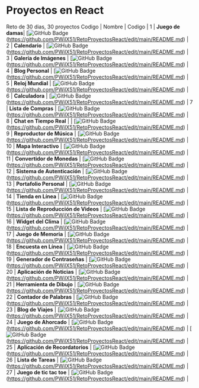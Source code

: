 # Proyectos en React
Reto de 30 dias, 30 proyectos
Codigo | Nombre | Codigo |
1 | **Juego de damas**| [![GitHub Badge](https://img.shields.io/badge/Código-181717?logo=github&logoColor=fff&style=flat-square) (https://github.com/PWilX51/RetoProyectosReact/edit/main/README.md) | 
2 | **Calendario** | [![GitHub Badge](https://img.shields.io/badge/Código-181717?logo=github&logoColor=fff&style=flat-square) (https://github.com/PWilX51/RetoProyectosReact/edit/main/README.md) |
3 | **Galería de Imágenes** | [![GitHub Badge](https://img.shields.io/badge/Código-181717?logo=github&logoColor=fff&style=flat-square) (https://github.com/PWilX51/RetoProyectosReact/edit/main/README.md) |
4 | **Blog Personal** | [![GitHub Badge](https://img.shields.io/badge/Código-181717?logo=github&logoColor=fff&style=flat-square) (https://github.com/PWilX51/RetoProyectosReact/edit/main/README.md) |
5 | **Reloj Mundial** | [![GitHub Badge](https://img.shields.io/badge/Código-181717?logo=github&logoColor=fff&style=flat-square) (https://github.com/PWilX51/RetoProyectosReact/edit/main/README.md) |
6 | **Calculadora** | [![GitHub Badge](https://img.shields.io/badge/Código-181717?logo=github&logoColor=fff&style=flat-square) (https://github.com/PWilX51/RetoProyectosReact/edit/main/README.md) |
7 | **Lista de Compras** | [![GitHub Badge](https://img.shields.io/badge/Código-181717?logo=github&logoColor=fff&style=flat-square) (https://github.com/PWilX51/RetoProyectosReact/edit/main/README.md) |
8 | **Chat en Tiempo Real** | | [![GitHub Badge](https://img.shields.io/badge/Código-181717?logo=github&logoColor=fff&style=flat-square) (https://github.com/PWilX51/RetoProyectosReact/edit/main/README.md) |
9 | **Reproductor de Música** | [![GitHub Badge](https://img.shields.io/badge/Código-181717?logo=github&logoColor=fff&style=flat-square) (https://github.com/PWilX51/RetoProyectosReact/edit/main/README.md) |
10 | **Mapa Interactivo** | [![GitHub Badge](https://img.shields.io/badge/Código-181717?logo=github&logoColor=fff&style=flat-square) (https://github.com/PWilX51/RetoProyectosReact/edit/main/README.md) |
11 | **Convertidor de Monedas** | [![GitHub Badge](https://img.shields.io/badge/Código-181717?logo=github&logoColor=fff&style=flat-square) (https://github.com/PWilX51/RetoProyectosReact/edit/main/README.md) |
12 | **Sistema de Autenticación** | [![GitHub Badge](https://img.shields.io/badge/Código-181717?logo=github&logoColor=fff&style=flat-square) (https://github.com/PWilX51/RetoProyectosReact/edit/main/README.md) |
13 | **Portafolio Personal** | [![GitHub Badge](https://img.shields.io/badge/Código-181717?logo=github&logoColor=fff&style=flat-square) (https://github.com/PWilX51/RetoProyectosReact/edit/main/README.md) |
14 | **Tienda en Línea** | [![GitHub Badge](https://img.shields.io/badge/Código-181717?logo=github&logoColor=fff&style=flat-square) (https://github.com/PWilX51/RetoProyectosReact/edit/main/README.md) |
15 | **Lista de Reproducción de Videos** | [![GitHub Badge](https://img.shields.io/badge/Código-181717?logo=github&logoColor=fff&style=flat-square) (https://github.com/PWilX51/RetoProyectosReact/edit/main/README.md) |
16 | **Widget del Clima** | [![GitHub Badge](https://img.shields.io/badge/Código-181717?logo=github&logoColor=fff&style=flat-square) (https://github.com/PWilX51/RetoProyectosReact/edit/main/README.md) |
17 | **Juego de Memoria** | [![GitHub Badge](https://img.shields.io/badge/Código-181717?logo=github&logoColor=fff&style=flat-square) (https://github.com/PWilX51/RetoProyectosReact/edit/main/README.md) |
18 | **Encuesta en Línea** | [![GitHub Badge](https://img.shields.io/badge/Código-181717?logo=github&logoColor=fff&style=flat-square) (https://github.com/PWilX51/RetoProyectosReact/edit/main/README.md) |
19 | **Generador de Contraseñas** | [![GitHub Badge](https://img.shields.io/badge/Código-181717?logo=github&logoColor=fff&style=flat-square) (https://github.com/PWilX51/RetoProyectosReact/edit/main/README.md) |
20 | **Aplicación de Noticias** | [![GitHub Badge](https://img.shields.io/badge/Código-181717?logo=github&logoColor=fff&style=flat-square) (https://github.com/PWilX51/RetoProyectosReact/edit/main/README.md) | 
21 | **Herramienta de Dibujo** | [![GitHub Badge](https://img.shields.io/badge/Código-181717?logo=github&logoColor=fff&style=flat-square) (https://github.com/PWilX51/RetoProyectosReact/edit/main/README.md) |
22 | **Contador de Palabras** | [![GitHub Badge](https://img.shields.io/badge/Código-181717?logo=github&logoColor=fff&style=flat-square) (https://github.com/PWilX51/RetoProyectosReact/edit/main/README.md) |
23 | **Blog de Viajes** | [![GitHub Badge](https://img.shields.io/badge/Código-181717?logo=github&logoColor=fff&style=flat-square) (https://github.com/PWilX51/RetoProyectosReact/edit/main/README.md) |
24 | **Juego de Ahorcado** | [![GitHub Badge](https://img.shields.io/badge/Código-181717?logo=github&logoColor=fff&style=flat-square) (https://github.com/PWilX51/RetoProyectosReact/edit/main/README.md) | [![GitHub Badge](https://img.shields.io/badge/Código-181717?logo=github&logoColor=fff&style=flat-square) (https://github.com/PWilX51/RetoProyectosReact/edit/main/README.md) |
25 | **Aplicación de Recordatorios** | [![GitHub Badge](https://img.shields.io/badge/Código-181717?logo=github&logoColor=fff&style=flat-square) (https://github.com/PWilX51/RetoProyectosReact/edit/main/README.md) |
26 | **Lista de Tareas** | [![GitHub Badge](https://img.shields.io/badge/Código-181717?logo=github&logoColor=fff&style=flat-square) (https://github.com/PWilX51/RetoProyectosReact/edit/main/README.md) |
27 | **Juego de tic tac toe** | [![GitHub Badge](https://img.shields.io/badge/Código-181717?logo=github&logoColor=fff&style=flat-square) (https://github.com/PWilX51/RetoProyectosReact/edit/main/README.md) |
